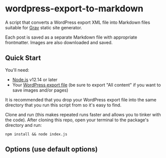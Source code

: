 # wordpress-export-to-markdown

A script that converts a WordPress export XML file into Markdown files suitable for [Grav](https://getgrav.org/) static site generator.

Each post is saved as a separate Markdown file with appropriate frontmatter. Images are also downloaded and saved.

## Quick Start

You'll need:

- [Node.js](https://nodejs.org/) v12.14 or later
- Your [WordPress export file](https://wordpress.org/support/article/tools-export-screen/) (be sure to export "All content" if you want to save images and/or pages)

It is recommended that you drop your WordPress export file into the same directory that you run this script from so it's easy to find.

Clone and run (this makes repeated runs faster and allows you to tinker with the code). After cloning this repo, open your terminal to the package's directory and run:

```
npm install && node index.js
```

## Options (use default options)
